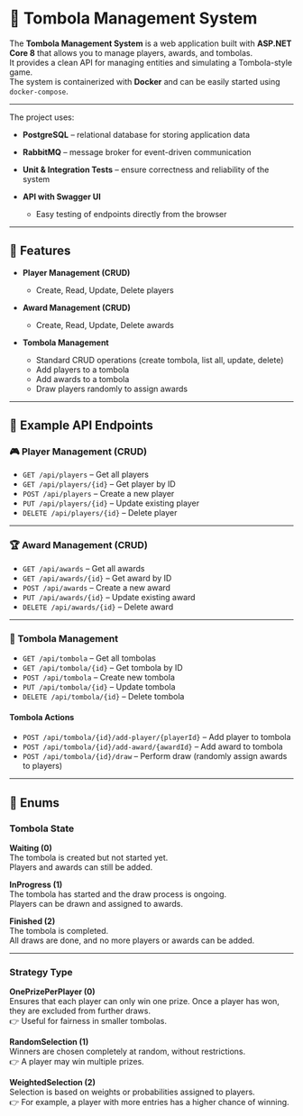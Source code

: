 # 🎲 Tombola Management System

The **Tombola Management System** is a web application built with **ASP.NET Core 8** that allows you to manage players, awards, and tombolas.  
It provides a clean API for managing entities and simulating a Tombola-style game.  
The system is containerized with **Docker** and can be easily started using `docker-compose`.

---

The project uses:
- **PostgreSQL** – relational database for storing application data  
- **RabbitMQ** – message broker for event-driven communication  
- **Unit & Integration Tests** – ensure correctness and reliability of the system    

- **API with Swagger UI**  
  - Easy testing of endpoints directly from the browser
 
---

## 🚀 Features
- **Player Management (CRUD)**  
  - Create, Read, Update, Delete players  

- **Award Management (CRUD)**  
  - Create, Read, Update, Delete awards  

- **Tombola Management**  
  - Standard CRUD operations (create tombola, list all, update, delete)  
  - Add players to a tombola  
  - Add awards to a tombola  
  - Draw players randomly to assign awards

---

## 📖 Example API Endpoints

### 🎮 Player Management (CRUD)

- `GET /api/players` – Get all players  
- `GET /api/players/{id}` – Get player by ID  
- `POST /api/players` – Create a new player  
- `PUT /api/players/{id}` – Update existing player  
- `DELETE /api/players/{id}` – Delete player  

---

### 🏆 Award Management (CRUD)

- `GET /api/awards` – Get all awards  
- `GET /api/awards/{id}` – Get award by ID  
- `POST /api/awards` – Create a new award  
- `PUT /api/awards/{id}` – Update existing award  
- `DELETE /api/awards/{id}` – Delete award  

---

### 🎲 Tombola Management

- `GET /api/tombola` – Get all tombolas  
- `GET /api/tombola/{id}` – Get tombola by ID  
- `POST /api/tombola` – Create new tombola  
- `PUT /api/tombola/{id}` – Update tombola  
- `DELETE /api/tombola/{id}` – Delete tombola  

#### Tombola Actions
- `POST /api/tombola/{id}/add-player/{playerId}` – Add player to tombola  
- `POST /api/tombola/{id}/add-award/{awardId}` – Add award to tombola  
- `POST /api/tombola/{id}/draw` – Perform draw (randomly assign awards to players)

---
## 🔑 Enums

### Tombola State

**Waiting (0)**  
The tombola is created but not started yet.  
Players and awards can still be added.

**InProgress (1)**  
The tombola has started and the draw process is ongoing.  
Players can be drawn and assigned to awards.

**Finished (2)**  
The tombola is completed.  
All draws are done, and no more players or awards can be added.

---
### Strategy Type

**OnePrizePerPlayer (0)**  
Ensures that each player can only win one prize. Once a player has won, they are excluded from further draws.  
👉 Useful for fairness in smaller tombolas.

**RandomSelection (1)**  
Winners are chosen completely at random, without restrictions.  
👉 A player may win multiple prizes.

**WeightedSelection (2)**  
Selection is based on weights or probabilities assigned to players.  
👉 For example, a player with more entries has a higher chance of winning. 
